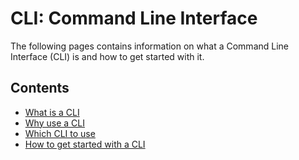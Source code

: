 # CLI: Command Line Interface

The following pages contains information on what a Command Line Interface (CLI) is and how to get started with it.

## Contents

- [What is a CLI](cliWhat)
- [Why use a CLI](cliWhy)
- [Which CLI to use](cliStart)
- [How to get started with a CLI](cliFirstSteps)
